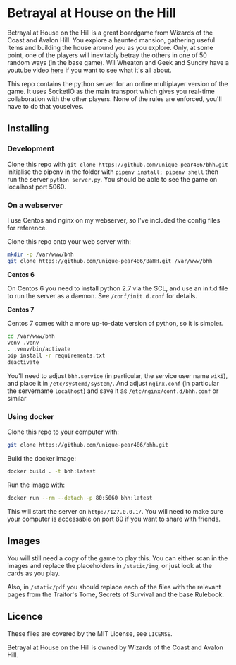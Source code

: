 # Betrayal at House on the Hill
Betrayal at House on the Hill is a great boardgame from Wizards of the Coast and Avalon Hill.
You explore a haunted mansion, gathering useful items and building the house around you as you explore. Only, at some point,
one of the players will inevitably betray the others in one of 50 random ways (in the base game). Wil Wheaton and Geek and Sundry
have a youtube video [here](https://www.youtube.com/watch?v=MINNKyE4fjs) if you want to see what it's all about.

This repo contains the python server for an online multiplayer version of the game. It uses SocketIO as the main transport
which gives you real-time collaboration with the other players. None of the rules are enforced, you'll have to do that 
youselves.

## Installing
### Development
Clone this repo with `git clone https://github.com/unique-pear486/bhh.git` initialise the pipenv in the folder with
`pipenv install; pipenv shell` then run the server `python server.py`. You should be able to see the game on localhost port 5060.

### On a webserver
I use Centos and nginx on my webserver, so I've included the config files for reference.

Clone this repo onto your web server with:
```sh
mkdir -p /var/www/bhh
git clone https://github.com/unique-pear486/BaHH.git /var/www/bhh
```

**Centos 6**

On Centos 6 you need to install python 2.7 via the SCL, and use an init.d file to run the server as a daemon.
See `/conf/init.d.conf` for details.

**Centos 7**

Centos 7 comes with a more up-to-date version of python, so it is simpler.
```sh
cd /var/www/bhh
venv .venv
. .venv/bin/activate
pip install -r requirements.txt
deactivate
```

You'll need to adjust `bhh.service` (in particular, the service user name `wiki`), and place it in `/etc/systemd/system/`.
And adjust `nginx.conf` (in particular the servername `localhost`) and save it as `/etc/nginx/conf.d/bhh.conf` or similar

### Using docker
Clone this repo to your computer with:
```sh
git clone https://github.com/unique-pear486/bhh.git
```

Build the docker image:
```sh
docker build . -t bhh:latest
```

Run the image with:
```sh
docker run --rm --detach -p 80:5060 bhh:latest
```

This will start the server on `http://127.0.0.1/`. You will need to make sure your computer is accessable on port 80 if you want to share with friends.

## Images
You will still need a copy of the game to play this. You can either scan in the images and replace the placeholders in
`/static/img`, or just look at the cards as you play.

Also, in `/static/pdf` you should replace each of the files with the relevant pages from the Traitor's Tome, Secrets of Survival
and the base Rulebook.

## Licence
These files are covered by the MIT License, see `LICENSE`.

Betrayal at House on the Hill is owned by Wizards of the Coast and Avalon Hill.
